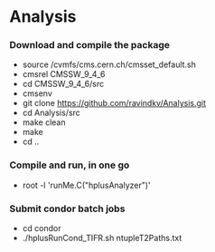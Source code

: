 # Analysis
   
### Download and compile the package  ###  
* source /cvmfs/cms.cern.ch/cmsset_default.sh
* cmsrel CMSSW_9_4_6
* cd CMSSW_9_4_6/src
* cmsenv
* git clone https://github.com/ravindkv/Analysis.git 
* cd Analysis/src
* make clean 
* make
* cd .. 

### Compile and run, in one go ### 
* root -l 'runMe.C("hplusAnalyzer")'

### Submit condor batch jobs  ###

* cd condor
* ./hplusRunCond_TIFR.sh ntupleT2Paths.txt
